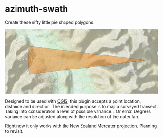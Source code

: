 # azimuth-swath

Create these nifty little pie shaped polygons.

![pie image](images/pie.png)

Designed to be used with [QGIS](http://www.qgis.org/en/site/), this plugin accepts a point location, distance and direction. The intended purpose is to map a surveyed transect. Taking into consideration a level of possible variance... Or error. Degrees variance can be adjusted along with the resolution of the outer fan.

Right now it only works with the New Zealand Mercator projection. Planning to revisit.
